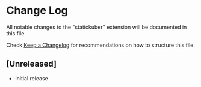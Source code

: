 # Change Log

All notable changes to the "statickuber" extension will be documented in this file.

Check [Keep a Changelog](http://keepachangelog.com/) for recommendations on how to structure this file.

## [Unreleased]

- Initial release